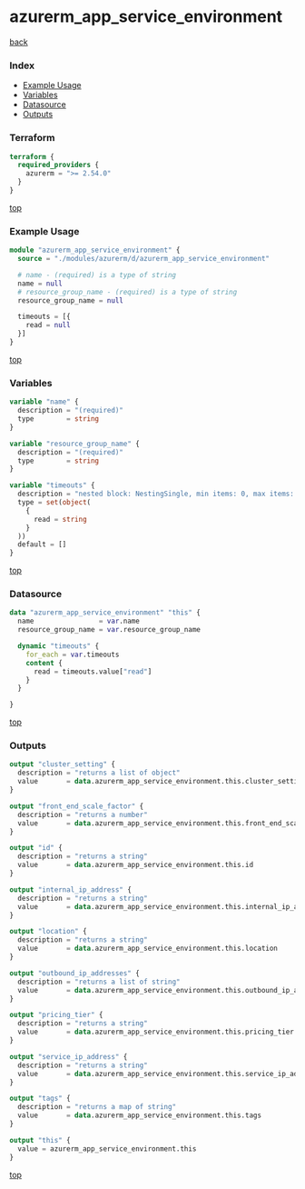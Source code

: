 # azurerm_app_service_environment

[back](../azurerm.md)

### Index

- [Example Usage](#example-usage)
- [Variables](#variables)
- [Datasource](#datasource)
- [Outputs](#outputs)

### Terraform

```terraform
terraform {
  required_providers {
    azurerm = ">= 2.54.0"
  }
}
```

[top](#index)

### Example Usage

```terraform
module "azurerm_app_service_environment" {
  source = "./modules/azurerm/d/azurerm_app_service_environment"

  # name - (required) is a type of string
  name = null
  # resource_group_name - (required) is a type of string
  resource_group_name = null

  timeouts = [{
    read = null
  }]
}
```

[top](#index)

### Variables

```terraform
variable "name" {
  description = "(required)"
  type        = string
}

variable "resource_group_name" {
  description = "(required)"
  type        = string
}

variable "timeouts" {
  description = "nested block: NestingSingle, min items: 0, max items: 0"
  type = set(object(
    {
      read = string
    }
  ))
  default = []
}
```

[top](#index)

### Datasource

```terraform
data "azurerm_app_service_environment" "this" {
  name                = var.name
  resource_group_name = var.resource_group_name

  dynamic "timeouts" {
    for_each = var.timeouts
    content {
      read = timeouts.value["read"]
    }
  }

}
```

[top](#index)

### Outputs

```terraform
output "cluster_setting" {
  description = "returns a list of object"
  value       = data.azurerm_app_service_environment.this.cluster_setting
}

output "front_end_scale_factor" {
  description = "returns a number"
  value       = data.azurerm_app_service_environment.this.front_end_scale_factor
}

output "id" {
  description = "returns a string"
  value       = data.azurerm_app_service_environment.this.id
}

output "internal_ip_address" {
  description = "returns a string"
  value       = data.azurerm_app_service_environment.this.internal_ip_address
}

output "location" {
  description = "returns a string"
  value       = data.azurerm_app_service_environment.this.location
}

output "outbound_ip_addresses" {
  description = "returns a list of string"
  value       = data.azurerm_app_service_environment.this.outbound_ip_addresses
}

output "pricing_tier" {
  description = "returns a string"
  value       = data.azurerm_app_service_environment.this.pricing_tier
}

output "service_ip_address" {
  description = "returns a string"
  value       = data.azurerm_app_service_environment.this.service_ip_address
}

output "tags" {
  description = "returns a map of string"
  value       = data.azurerm_app_service_environment.this.tags
}

output "this" {
  value = azurerm_app_service_environment.this
}
```

[top](#index)
